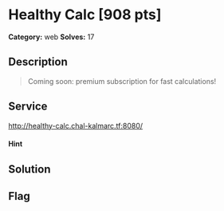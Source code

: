 # Healthy Calc [908 pts]

**Category:** web
**Solves:** 17

## Description
>Coming soon: premium subscription for fast calculations!

## Service
http://healthy-calc.chal-kalmarc.tf:8080/

#### Hint 

## Solution

## Flag

